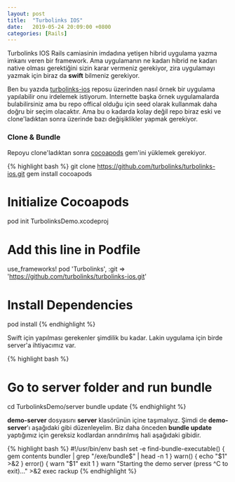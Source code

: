```yaml
---
layout: post
title:  "Turbolinks IOS"
date:   2019-05-24 20:09:00 +0800
categories: [Rails]
---
```


Turbolinks IOS Rails camiasinin imdadına yetişen hibrid uygulama yazma imkanı veren bir framework. Ama uygulamanın ne kadarı hibrid ne kadarı native olması gerektiğini sizin karar vermeniz gerekiyor, zira uygulamayı yazmak için biraz da **swift** bilmeniz gerekiyor. 

Ben bu yazıda [turbolinks-ios][turbolinks-ios] reposu üzerinden nasıl örnek bir uygulama yapılabilir onu irdelemek istiyorum. Internette başka örnek uygulamalarda bulabilirsiniz ama bu repo offical olduğu için seed olarak kullanmak daha doğru bir seçim olacaktır. Ama bu o kadarda kolay değil repo biraz eski ve clone'ladıktan sonra üzerinde bazı değişiklikler yapmak gerekiyor.

### Clone & Bundle

Repoyu clone'ladıktan sonra [cocoapods][cocoapods] gem'ini yüklemek gerekiyor. 

{% highlight bash %}
  git clone https://github.com/turbolinks/turbolinks-ios.git
  gem install cocoapods
  
  # Initialize Cocoapods
  pod init TurbolinksDemo.xcodeproj
  
  # Add this line in Podfile
  use_frameworks!
  pod 'Turbolinks', :git => 'https://github.com/turbolinks/turbolinks-ios.git'
  
  # Install Dependencies
  pod install
{% endhighlight %}

Swift için yapılması gerekenler şimdilik bu kadar. Lakin uygulama için birde server'a ihtiyacımız var. 

{% highlight bash %}
  # Go to server folder and run bundle
  cd TurbolinksDemo/server
  bundle update
{% endhighlight %}

**demo-server** dosyasını **server** klasörünün içine taşımalıyız. Şimdi de **demo-server**'ı aşağıdaki gibi düzenleyelim. Biz daha önceden **bundle update** yaptığımız için gereksiz kodlardan arındırılmış hali aşağıdaki gibidir.

{% highlight bash %}
  #!/usr/bin/env bash
  set -e
  find-bundle-executable() {
    gem contents bundler | grep "/exe/bundle$" | head -n 1
  }
  warn() {
    echo "$1" >&2
  }
  error() {
    warn "$1"
    exit 1
  }
  warn "Starting the demo server (press ^C to exit)..." >&2
  exec rackup
{% endhighlight %}





[turbolinks-ios]: https://github.com/turbolinks/turbolinks-ios
[cocoapods]: https://cocoapods.org
